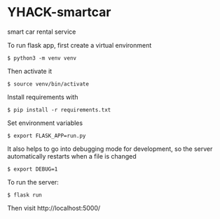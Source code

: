 # YHACK-smartcar
smart car rental service

To run flask app, first create a virtual environment
```
$ python3 -m venv venv
```
Then activate it
```
$ source venv/bin/activate
```

Install requirements with
```
$ pip install -r requirements.txt
```

Set environment variables
```
$ export FLASK_APP=run.py
```

It also helps to go into debugging mode for development, so the server automatically restarts when a file is changed
```
$ export DEBUG=1
```

To run the server:
```
$ flask run
```

Then visit http://localhost:5000/
